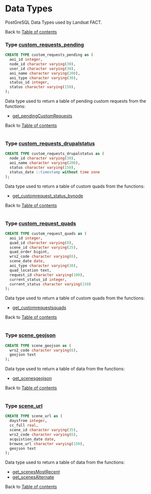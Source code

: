 # Data Types
PostGreSQL Data Types used by Landsat FACT.

Back to [Table of contents](README.md)

### Type [custom_requests_pending](datatypes/custom_requests_pending.sql)

```sql
CREATE TYPE custom_requests_pending as (
  aoi_id integer,
  node_id character varying(30),
  user_id character varying(30),
  aoi_name character varying(200),
  aoi_type character varying(30),
  status_id integer,
  status character varying(150),
);
```
Data type used to return a table of pending custom requests from the functions:
* [get_pendingCustomRequests](functions.md#function-get_pendingcustomrequests)

Back to [Table of contents](README.md)
<br><br>
### Type [custom_requests_drupalstatus](datatypes/custom_requests_drupalstatus.sql)

```sql
CREATE TYPE custom_requests_drupalstatus as (
  node_id character varying(30),
  aoi_name character varying(200),
  status character varying(150),
  status_date ::timestamp without time zone
);

```
Data type used to return a table of  custom quads from the functions:
* [get_customrequest_status_bynode](functions.md#function-get_customrequest_status_bynode)

Back to [Table of contents](README.md)
<br><br>
### Type [custom_request_quads](datatypes/custom_request_quads.sql)

```sql
CREATE TYPE custom_request_quads as (
  aoi_id integer,
  quad_id character varying(8),
  scene_id character varying(25),
  quad_order bigint,
  wrs2_code character varying(6),
  scene_date date,
  aoi_type character varying(30),
  quad_location text,
  request_id character varying(100),
  current_status_id integer,
  current_status character varying(150)
);

```
Data type used to return a table of  custom quads from the functions:
* [get_customrequestsquads](functions.md#function-get_customrequestsquads)

Back to [Table of contents](README.md)
<br><br>
### Type [scene_geojson](datatypes/scene_geojson.sql)

```sql
CREATE TYPE scene_geojson as (
  wrs2_code character varying(6),
  geojson text
);
```
Data type used to return a table of data from the functions:
* [get_scenesgeojson](functions.md#function-get_scenesgeojson)

Back to [Table of contents](README.md)
<br><br>
### Type [scene_url](datatypes/scene_url.sql)

```sql
CREATE TYPE scene_url as (
  daysfrom integer,
  cc_full real,
  scene_id character varying(35),
  wrs2_code character varying(6),
  acquistion_date date,
  browse_url character varying(150),
  geojson text
);
```
Data type used to return a table of data from the functions:
* [get_scenesMostRecent](functions.md#function-get_scenesmostrecent)
* [get_scenesAlternate](functions.md#function-get_scenesalternate)

Back to [Table of contents](README.md)
<br><br>
